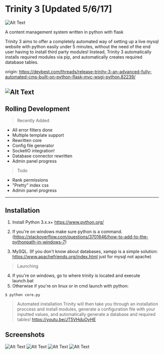 
Trinity 3 [Updated 5/6/17]
===================
![Alt Text](http://i.imgur.com/k8I15Gh.png)

A content management system written in python with flask 


Trinity 3 aims to offer a completely automated way of setting up a live mysql website with python easily under 5 minutes, without the need of the end user having to install third party modules! Instead, Trinity 3 automatically installs required modules via pip, and automatically creates required database tables.

origin:
https://devbest.com/threads/release-trinity-3-an-advanced-fully-automated-cms-built-on-python-flask-mvc-wsgi-python.82239/

![Alt Text](http://image.prntscr.com/image/8c36a0e9d5eb4c3aa23806032e39f341.png)
----------

## Rolling Development
> Recently Added
- All error filters done
- Multiple template support
- Rewritten core
- Config file generator
- SocketIO integration!
- Database connector rewritten
- Admin panel progress

> Todo
- Rank permissions
- "Pretty" index css
- Admin panel progress

----------


## Installation

1. Install Python 3.x.x+ https://www.python.org/
2. If you're on windows make sure python is a command. (https://stackoverflow.com/questions/3701646/how-to-add-to-the-pythonpath-in-windows-7)

3. MySQL. (If you don't know about databases, xampp is a simple solution: https://www.apachefriends.org/index.html just for mysql not apache)

> Launching
4. If you're on windows, go to where trinity is located and execute launch.bat
5. Otherwise if you're on linux or in cmd launch with python:
```
$ python core.py
```

> Automated installation
Trinity will then take you through an installation proccess and install modules, generate a configuration file with your inputted values, and automatically generate a database and required tables!
https://youtu.be/JT5VHduOyHE

## Screenshots
![Alt Text](http://image.prntscr.com/image/019c80da5c47430d957787dcfeb3fc01.png)
![Alt Text](http://image.prntscr.com/image/e6951df674ed496b827154942bc91f08.png)
![Alt Text](http://image.prntscr.com/image/52f4fd5e66e74fcaad8fe50ca54ae043.png)
![Alt Text](http://image.prntscr.com/image/4ae0d358e96f4048a117dd73f58c4588.png)
